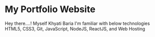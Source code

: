 # My Portfolio Website

Hey there....!
Myself Khyati Baria
I'm familiar with below technologies
HTML5, 
CSS3, 
Git, 
JavaScript, 
NodeJS, 
ReactJS, 
and Web Hosting
 

